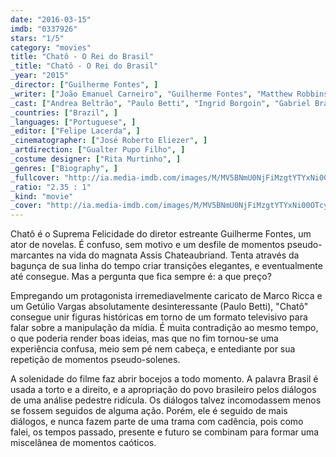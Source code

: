 ```yaml
---
date: "2016-03-15"
imdb: "0337926"
stars: "1/5"
category: "movies"
title: "Chatô - O Rei do Brasil"
_title: "Chatô - O Rei do Brasil"
_year: "2015"
_director: ["Guilherme Fontes", ]
_writer: ["João Emanuel Carneiro", "Guilherme Fontes", "Matthew Robbins", "Fernando Morais", ]
_cast: ["Andrea Beltrão", "Paulo Betti", "Ingrid Borgoin", "Gabriel Braga Nunes", "Nathália França", "Eliane Giardini", "Leandra Leal", "Tatiana Monteiro", "Luís Antônio Pilar", ]
_countries: ["Brazil", ]
_languages: ["Portuguese", ]
_editor: ["Felipe Lacerda", ]
_cinematographer: ["José Roberto Eliezer", ]
_artdirection: ["Gualter Pupo Filho", ]
_costume designer: ["Rita Murtinho", ]
_genres: ["Biography", ]
_fullcover: "http://ia.media-imdb.com/images/M/MV5BNmU0NjFiMzgtYTYxNi00OTcyLTg4MzQtNGExMmMxOTExMjJlXkEyXkFqcGdeQXVyNTU0MjA3NTM@.jpg"
_ratio: "2.35 : 1"
_kind: "movie"
_cover: "http://ia.media-imdb.com/images/M/MV5BNmU0NjFiMzgtYTYxNi00OTcyLTg4MzQtNGExMmMxOTExMjJlXkEyXkFqcGdeQXVyNTU0MjA3NTM@._V1._SX96_SY140_.jpg"
---
```

Chatô é o Suprema Felicidade do diretor estreante Guilherme Fontes, um ator de novelas. É confuso, sem motivo e um desfile de momentos pseudo-marcantes na vida do magnata Assis Chateaubriand. Tenta através da bagunça de sua linha do tempo criar transições elegantes, e eventualmente até consegue. Mas a pergunta que fica sempre é: a que preço?

Empregando um protagonista irremediavelmente caricato de Marco Ricca e um Getúlio Vargas absolutamente desinteressante (Paulo Betti), "Chatô" consegue unir figuras históricas em torno de um formato televisivo para falar sobre a manipulação da mídia. É muita contradição ao mesmo tempo, o que poderia render boas ideias, mas que no fim tornou-se uma experiência confusa, meio sem pé nem cabeça, e entediante por sua repetição de momentos pseudo-solenes.

A solenidade do filme faz abrir bocejos a todo momento. A palavra Brasil é usada a torto e a direito, e a apropriação do povo brasileiro pelos diálogos de uma análise pedestre ridícula. Os diálogos talvez incomodassem menos se fossem seguidos de alguma ação. Porém, ele é seguido de mais diálogos, e nunca fazem parte de uma trama com cadência, pois como falei, os tempos passado, presente e futuro se combinam para formar uma miscelânea de momentos caóticos.
